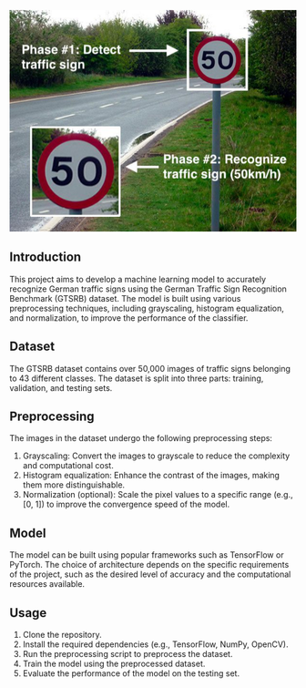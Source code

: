 ![Sample Image](image.jpg)

## Introduction
This project aims to develop a machine learning model to accurately recognize German traffic signs using the German Traffic Sign Recognition Benchmark (GTSRB) dataset. The model is built using various preprocessing techniques, including grayscaling, histogram equalization, and normalization, to improve the performance of the classifier.

## Dataset
The GTSRB dataset contains over 50,000 images of traffic signs belonging to 43 different classes. The dataset is split into three parts: training, validation, and testing sets.

## Preprocessing
The images in the dataset undergo the following preprocessing steps:

1. Grayscaling: Convert the images to grayscale to reduce the complexity and computational cost.
2. Histogram equalization: Enhance the contrast of the images, making them more distinguishable.
3. Normalization (optional): Scale the pixel values to a specific range (e.g., [0, 1]) to improve the convergence speed of the model.

## Model
The model can be built using popular frameworks such as TensorFlow or PyTorch. The choice of architecture depends on the specific requirements of the project, such as the desired level of accuracy and the computational resources available.

## Usage
1. Clone the repository.
2. Install the required dependencies (e.g., TensorFlow, NumPy, OpenCV).
3. Run the preprocessing script to preprocess the dataset.
4. Train the model using the preprocessed dataset.
5. Evaluate the performance of the model on the testing set.

